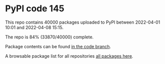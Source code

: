 # PyPI code 145

This repo contains 40000 packages uploaded to PyPI between 
2022-04-01 10:01 and 2022-04-08 15:15.

The repo is 84% (33870/40000) complete.

Package contents can be found [in the code branch](https://github.com/pypi-data/pypi-mirror-145/tree/code/packages).

A browsable package list for all repositories [all packages here](https://pypi-data.github.io/website/repositories/pypi-mirror-145).


